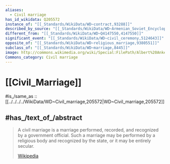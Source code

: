 ```yaml
---
aliases:
  - Civil marriage
has_id_wikidata: Q205572
instance_of: "[[_Standards/WikiData/WD~contract,93288]]"
described_by_source: "[[_Standards/WikiData/WD~Armenian_Soviet_Encyclopedia,2657718]]"
different_from: "[[_Standards/WikiData/WD~Q4147550,4147550]]"
significant_event: "[[_Standards/WikiData/WD~civil_ceremony,5124643]]"
opposite_of: "[[_Standards/WikiData/WD~religious_marriage,9380551]]"
subclass_of: "[[_Standards/WikiData/WD~marriage,8445]]"
image: http://commons.wikimedia.org/wiki/Special:FilePath/Albert%20Anker%20-%20Die%20Ziviltrauung%20%281887%29.jpg
Commons_category: Civil marriage
---
```


# [[Civil_Marriage]] 

#is_/same_as :: [[../../../../WikiData/WD~Civil_marriage,205572|WD~Civil_marriage,205572]] 

## #has_/text_of_/abstract 

> A civil marriage is a marriage performed, recorded, and recognized by a government official. 
> Such a marriage may be performed by a religious body and recognized by the state, 
> or it may be entirely secular.
>
> [Wikipedia](https://en.wikipedia.org/wiki/Civil%20marriage) 

